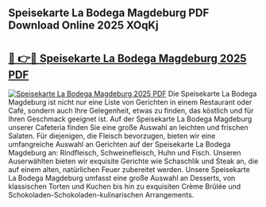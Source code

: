 ## Speisekarte La Bodega Magdeburg PDF Download Online 2025 XOqKj

# <h2><a href="http://gc84yug.nevu.top/?p=Speisekarte+La+Bodega+Magdeburg">🔗 👉🔴 Speisekarte La Bodega Magdeburg 2025 PDF</a></h2>

[![Speisekarte La Bodega Magdeburg 2025 PDF](https://i.imgur.com/dBaPXMq.png)](http://gc84yug.nevu.top/?p=Speisekarte+La+Bodega+Magdeburg)
Die Speisekarte La Bodega Magdeburg ist nicht nur eine Liste von Gerichten in einem Restaurant oder Café, sondern auch Ihre Gelegenheit, etwas zu finden, das köstlich und für Ihren Geschmack geeignet ist. Auf der Speisekarte La Bodega Magdeburg unserer Cafeteria finden Sie eine große Auswahl an leichten und frischen Salaten. Für diejenigen, die Fleisch bevorzugen, bieten wir eine umfangreiche Auswahl an Gerichten auf der Speisekarte La Bodega Magdeburg an: Rindfleisch, Schweinefleisch, Huhn und Fisch. Unseren Auserwählten bieten wir exquisite Gerichte wie Schaschlik und Steak an, die auf einem alten, natürlichen Feuer zubereitet werden. Unsere Speisekarte La Bodega Magdeburg umfasst eine große Auswahl an Desserts, von klassischen Torten und Kuchen bis hin zu exquisiten Crème Brûlée und Schokoladen-Schokoladen-kulinarischen Arrangements.
